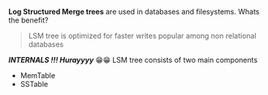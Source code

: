 **Log Structured Merge trees** are used in databases and filesystems. 
Whats the benefit? 
> LSM tree is optimized for faster writes 
> popular among non relational databases 

***INTERNALS !!! Hurayyyy*** 😁😁
LSM tree consists of two main components 
 - MemTable
 - SSTable
